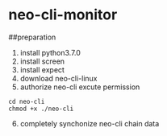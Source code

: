 # neo-cli-monitor

##preparation
1. install python3.7.0
2. install screen
3. install expect
4. download neo-cli-linux
5. authorize neo-cli excute permission
```
cd neo-cli
chmod +x ./neo-cli
```
6. completely synchonize neo-cli chain data
